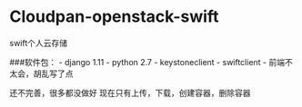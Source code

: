 # Cloudpan-openstack-swift
swift个人云存储


###软件包：
	- django 1.11
	- python 2.7
	- keystoneclient
	- swiftclient
	- 前端不太会，胡乱写了点
	

还不完善，很多都没做好
现在只有上传，下载，创建容器，删除容器